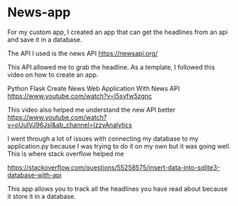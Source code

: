 # News-app

For my custom app, I created an app that can get the headlines from an api and save it in a database.

The API I used is the news API https://newsapi.org/ 

This API allowed me to grab the headline. As a template, I followed this video on how to create an app. 

Python Flask Create News Web Application With News API
https://www.youtube.com/watch?v=I5syfw5zgnc

This video also helped me understand the new API better
https://www.youtube.com/watch?v=oUuIVJ96JsI&ab_channel=IzzyAnalytics

I went through a lot of issues with connecting my database to my application.py because I was trying to do it on my own but it was going well. This is where stack overflow helped me

https://stackoverflow.com/questions/55258575/insert-data-into-sqlite3-database-with-api

This app allows you to track all the headlines you have read about because it store it in a database. 

